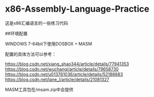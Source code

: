 # x86-Assembly-Language-Practice

这是x86汇编语言的一些练习代码

##环境配置

WINDOWS 7-64bit下使用DOSBOX + MASM

配置的具体方法可以参考：

<https://blog.csdn.net/xiang_shao344/article/details/77941353>
<https://blog.csdn.net/wuchangi/article/details/79658730>
<https://blog.csdn.net/u013761036/article/details/52186683>
<https://blog.csdn.net/lane_l/article/details/21081327>

MASM工具包在/msam.zip中会提供

